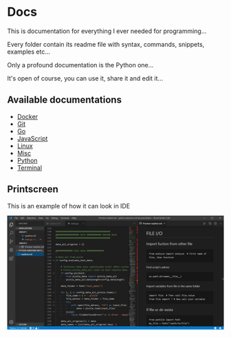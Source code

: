 # Docs

This is documentation for everything I ever needed for programming...

Every folder contain its readme file with syntax, commands, snippets, examples etc...

Only a profound documentation is the Python one...

It's open of course, you can use it, share it and edit it...

## Available documentations

- [Docker](https://mypythontoolsdocs.readthedocs.io/Docker.html)
- [Git](https://mypythontoolsdocs.readthedocs.io/Git.html)
- [Go](https://mypythontoolsdocs.readthedocs.io/Go.html)
- [JavaScript](https://mypythontoolsdocs.readthedocs.io/JavaScript.html)
- [Linux](https://mypythontoolsdocs.readthedocs.io/Linux.html)
- [Misc](https://mypythontoolsdocs.readthedocs.io/Misc.html)
- [Python](https://mypythontoolsdocs.readthedocs.io/Python.html)
- [Terminal](https://mypythontoolsdocs.readthedocs.io/Terminal.html)


## Printscreen

This is an example of how it can look in IDE

<div align="center">
    <img src="/docs/source/_static/printscreen.png" width="620" alt="printscreen"/>
</div>


